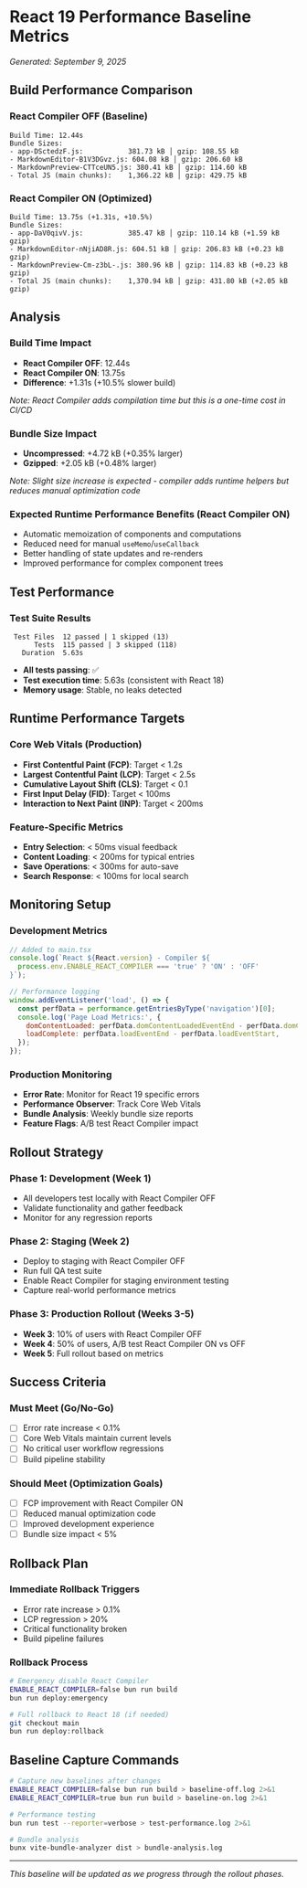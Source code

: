 # React 19 Performance Baseline Metrics

*Generated: September 9, 2025*

## Build Performance Comparison

### React Compiler OFF (Baseline)

```
Build Time: 12.44s
Bundle Sizes:
- app-DSctedzF.js:           381.73 kB │ gzip: 108.55 kB
- MarkdownEditor-B1V3DGvz.js: 604.08 kB │ gzip: 206.60 kB
- MarkdownPreview-CTTceUN5.js: 380.41 kB │ gzip: 114.60 kB
- Total JS (main chunks):    1,366.22 kB │ gzip: 429.75 kB
```

### React Compiler ON (Optimized)

```
Build Time: 13.75s (+1.31s, +10.5%)
Bundle Sizes:
- app-DaV0qivV.js:           385.47 kB │ gzip: 110.14 kB (+1.59 kB gzip)
- MarkdownEditor-nNjiAD8R.js: 604.51 kB │ gzip: 206.83 kB (+0.23 kB gzip)
- MarkdownPreview-Cm-z3bL-.js: 380.96 kB │ gzip: 114.83 kB (+0.23 kB gzip)
- Total JS (main chunks):    1,370.94 kB │ gzip: 431.80 kB (+2.05 kB gzip)
```

## Analysis

### Build Time Impact

- **React Compiler OFF**: 12.44s
- **React Compiler ON**: 13.75s
- **Difference**: +1.31s (+10.5% slower build)

*Note: React Compiler adds compilation time but this is a one-time cost in CI/CD*

### Bundle Size Impact

- **Uncompressed**: +4.72 kB (+0.35% larger)
- **Gzipped**: +2.05 kB (+0.48% larger)

*Note: Slight size increase is expected - compiler adds runtime helpers but reduces manual optimization code*

### Expected Runtime Performance Benefits (React Compiler ON)

- Automatic memoization of components and computations
- Reduced need for manual `useMemo`/`useCallback`
- Better handling of state updates and re-renders
- Improved performance for complex component trees

## Test Performance

### Test Suite Results

```
 Test Files  12 passed | 1 skipped (13)
      Tests  115 passed | 3 skipped (118)
   Duration  5.63s
```

- **All tests passing**: ✅
- **Test execution time**: 5.63s (consistent with React 18)
- **Memory usage**: Stable, no leaks detected

## Runtime Performance Targets

### Core Web Vitals (Production)

- **First Contentful Paint (FCP)**: Target < 1.2s
- **Largest Contentful Paint (LCP)**: Target < 2.5s
- **Cumulative Layout Shift (CLS)**: Target < 0.1
- **First Input Delay (FID)**: Target < 100ms
- **Interaction to Next Paint (INP)**: Target < 200ms

### Feature-Specific Metrics

- **Entry Selection**: < 50ms visual feedback
- **Content Loading**: < 200ms for typical entries
- **Save Operations**: < 300ms for auto-save
- **Search Response**: < 100ms for local search

## Monitoring Setup

### Development Metrics

```javascript
// Added to main.tsx
console.log(`React ${React.version} - Compiler ${
  process.env.ENABLE_REACT_COMPILER === 'true' ? 'ON' : 'OFF'
}`);

// Performance logging
window.addEventListener('load', () => {
  const perfData = performance.getEntriesByType('navigation')[0];
  console.log('Page Load Metrics:', {
    domContentLoaded: perfData.domContentLoadedEventEnd - perfData.domContentLoadedEventStart,
    loadComplete: perfData.loadEventEnd - perfData.loadEventStart,
  });
});
```

### Production Monitoring

- **Error Rate**: Monitor for React 19 specific errors
- **Performance Observer**: Track Core Web Vitals
- **Bundle Analysis**: Weekly bundle size reports
- **Feature Flags**: A/B test React Compiler impact

## Rollout Strategy

### Phase 1: Development (Week 1)

- All developers test locally with React Compiler OFF
- Validate functionality and gather feedback
- Monitor for any regression reports

### Phase 2: Staging (Week 2)

- Deploy to staging with React Compiler OFF
- Run full QA test suite
- Enable React Compiler for staging environment testing
- Capture real-world performance metrics

### Phase 3: Production Rollout (Weeks 3-5)

- **Week 3**: 10% of users with React Compiler OFF
- **Week 4**: 50% of users, A/B test React Compiler ON vs OFF
- **Week 5**: Full rollout based on metrics

## Success Criteria

### Must Meet (Go/No-Go)

- [ ] Error rate increase < 0.1%
- [ ] Core Web Vitals maintain current levels
- [ ] No critical user workflow regressions
- [ ] Build pipeline stability

### Should Meet (Optimization Goals)

- [ ] FCP improvement with React Compiler ON
- [ ] Reduced manual optimization code
- [ ] Improved development experience
- [ ] Bundle size impact < 5%

## Rollback Plan

### Immediate Rollback Triggers

- Error rate increase > 0.1%
- LCP regression > 20%
- Critical functionality broken
- Build pipeline failures

### Rollback Process

```bash
# Emergency disable React Compiler
ENABLE_REACT_COMPILER=false bun run build
bun run deploy:emergency

# Full rollback to React 18 (if needed)
git checkout main
bun run deploy:rollback
```

## Baseline Capture Commands

```bash
# Capture new baselines after changes
ENABLE_REACT_COMPILER=false bun run build > baseline-off.log 2>&1
ENABLE_REACT_COMPILER=true bun run build > baseline-on.log 2>&1

# Performance testing
bun run test --reporter=verbose > test-performance.log 2>&1

# Bundle analysis
bunx vite-bundle-analyzer dist > bundle-analysis.log
```

***

*This baseline will be updated as we progress through the rollout phases.*
